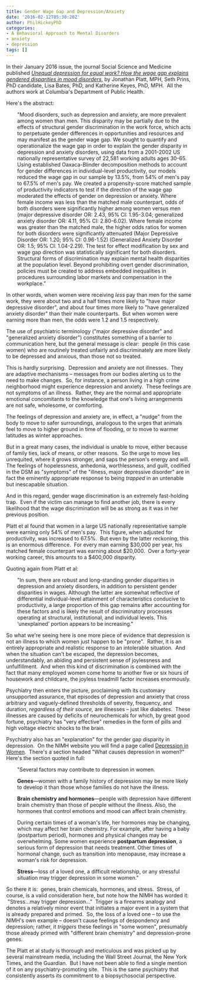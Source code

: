 ```yaml
---
title: Gender Wage Gap and Depression/Anxiety
date: '2016-02-12T05:30:20Z'
author: PhilHickeyPhD
categories:
- A Behavioral Approach to Mental Disorders
- anxiety
- depression
tags: []
---
```


In their January 2016 issue, the journal Social Science and Medicine published <em><a href="http://www.ncbi.nlm.nih.gov/pubmed/26689629">Unequal depression for equal work? How the wage gap explains gendered disparities in mood disorders</a></em>, by Jonathan Platt, MPH, Seth Prins, PhD candidate, Lisa Bates, PhD, and Katherine Keyes, PhD, MPH.  All the authors work at Columbia's Department of Public Health.

Here's the abstract:
<p style="padding-left: 30px;">"Mood disorders, such as depression and anxiety, are more prevalent among women than men. This disparity may be partially due to the effects of structural gender discrimination in the work force, which acts to perpetuate gender differences in opportunities and resources and may manifest as the gender wage gap. We sought to quantify and operationalize the wage gap in order to explain the gender disparity in depression and anxiety disorders, using data from a 2001-2002 US nationally representative survey of 22,581 working adults ages 30-65. Using established Oaxaca-Blinder decomposition methods to account for gender differences in individual-level productivity, our models reduced the wage gap in our sample by 13.5%, from 54% of men's pay to 67.5% of men's pay. We created a propensity-score matched sample of productivity indicators to test if the direction of the wage gap moderated the effects of gender on depression or anxiety. Where female income was less than the matched male counterpart, odds of both disorders were significantly higher among women versus men (major depressive disorder OR: 2.43, 95% CI: 1.95-3.04; generalized anxiety disorder OR: 4.11, 95% CI: 2.80-6.02). Where female income was greater than the matched male, the higher odds ratios for women for both disorders were significantly attenuated (Major Depressive Disorder OR: 1.20; 95% CI: 0.96-1.52) (Generalized Anxiety Disorder OR: 1.5; 95% CI: 1.04-2.29). The test for effect modification by sex and wage gap direction was statistically significant for both disorders. Structural forms of discrimination may explain mental health disparities at the population level. Beyond prohibiting overt gender discrimination, policies must be created to address embedded inequalities in procedures surrounding labor markets and compensation in the workplace."</p>
In other words, when women were receiving <em>less</em> pay than men for the same work, they were about two and a half times more likely to "have major depressive disorder", and about four times more likely to "have generalized anxiety disorder" than their male counterparts.  But when women were earning more than men, the odds were 1.2 and 1.5 respectively.

The use of psychiatric terminology ("major depressive disorder" and "generalized anxiety disorder") constitutes something of a barrier to communication here, but the general message is clear:  people (in this case women) who are routinely treated unfairly and discriminately are more likely to be depressed and anxious, than those not so treated.

This is hardly surprising.  Depression and anxiety are not illnesses.  They are adaptive mechanisms – messages from our bodies alerting us to the need to make changes.  So, for instance, a person living in a high crime neighborhood might experience depression and anxiety.  These feelings are not symptoms of an illness.  Rather, they are the normal and appropriate emotional concomitants to the knowledge that one's living arrangements are not safe, wholesome, or comforting.

The feelings of depression and anxiety are, in effect, a "nudge" from the body to move to safer surroundings, analogous to the urges that animals feel to move to higher ground in time of flooding, or to move to warmer latitudes as winter approaches.

But in a great many cases, the individual is unable to move, either because of family ties, lack of means, or other reasons.  So the urge to move lies unrequited, where it grows stronger, and saps the person's energy and will.  The feelings of hopelessness, anhedonia, worthlessness, and guilt, codified in the DSM as "symptoms" of the "illness, major depressive disorder" are in fact the eminently appropriate response to being <em>trapped</em> in an untenable but inescapable situation.

And in this regard, gender wage discrimination is an extremely fast-holding trap.  Even if the victim can manage to find another job, there is every likelihood that the wage discrimination will be as strong as it was in her previous position.

Platt et al found that women in a large US nationally representative sample were earning only 54% of men's pay.  This figure, when adjusted for productivity, was increased to 67.5%.  But even by the latter reckoning, this is an enormous difference.  For every man earning $30,000 per year, his matched female counterpart was earning about $20,000.  Over a forty-year working career, this amounts to a $400,000 disparity.

Quoting again from Platt et al:
<p style="padding-left: 30px;">"In sum, there are robust and long-standing gender disparities in depression and anxiety disorders, in addition to persistent gender disparities in wages. Although the latter are somewhat reflective of differential individual-level attainment of characteristics conducive to productivity, a large proportion of this gap remains after accounting for these factors and is likely the result of discriminatory processes operating at structural, institutional, and individual levels. This ‘unexplained’ portion appears to be increasing."</p>
So what we're seeing here is one more piece of evidence that depression is not an illness to which women just happen to be "prone".  Rather, it is an entirely appropriate and realistic response to an intolerable situation.  And when the situation can't be escaped, the depression becomes, understandably, an abiding and persistent sense of joylessness and unfulfillment.  And when this kind of discrimination is combined with the fact that many employed women come home to another five or six hours of housework and childcare, the joyless treadmill factor increases enormously.

Psychiatry then enters the picture, proclaiming with its customary unsupported assurance, that episodes of depression and anxiety that cross arbitrary and vaguely-defined thresholds of severity, frequency, and duration, <em>regardless of their source, </em>are illnesses – just like diabetes.  These illnesses are caused by deficits of neurochemicals for which, by great good fortune, psychiatry has "very effective" remedies in the form of pills and high voltage electric shocks to the brain.

Psychiatry also has an "explanation" for the gender gap disparity in depression.  On the NIMH website you will find a page called <a href="http://www.nimh.nih.gov/health/publications/depression-in-women/index.shtml">Depression in Women</a>.  There's a section headed "What causes depression in women?"  Here's the section quoted in full:
<p style="padding-left: 30px;">"Several factors may contribute to depression in women.</p>
<p style="padding-left: 30px;"><strong>Genes</strong>—women with a family history of depression may be more likely to develop it than those whose families do not have the illness.</p>
<p style="padding-left: 30px;"><strong>Brain chemistry and hormones</strong>—people with depression have different brain chemistry than those of people without the illness. Also, the hormones that control emotions and mood can affect brain chemistry.</p>
<p style="padding-left: 30px;">During certain times of a woman's life, her hormones may be changing, which may affect her brain chemistry. For example, after having a baby (postpartum period), hormones and physical changes may be overwhelming. Some women experience <strong>postpartum depression</strong>, a serious form of depression that needs treatment. Other times of hormonal change, such as transition into menopause, may increase a woman's risk for depression.</p>
<p style="padding-left: 30px;"><strong>Stress</strong>—loss of a loved one, a difficult relationship, or any stressful situation may trigger depression in some women."</p>
So there it is:  genes, brain chemicals, hormones, and stress.  Stress, of course, is a valid consideration here, but note how the NIMH has worded it:  "Stress…may trigger depression…"  Trigger is a firearms analogy and denotes a relatively minor event that initiates a major event in a system that is already prepared and primed.  So, the loss of a loved one – to use the NIMH's own example – doesn't cause feelings of despondency and depression; rather, it <em>triggers</em> these feelings in "some women", presumably those already primed with "different brain chemistry" and depression-prone genes.

The Platt et al study is thorough and meticulous and was picked up by several mainstream media, including the Wall Street Journal, the New York Times, and the Guardian.  But I have not been able to find a single mention of it on any psychiatry-promoting site.  This is the same psychiatry that consistently asserts its commitment to a biopsychosocial perspective.